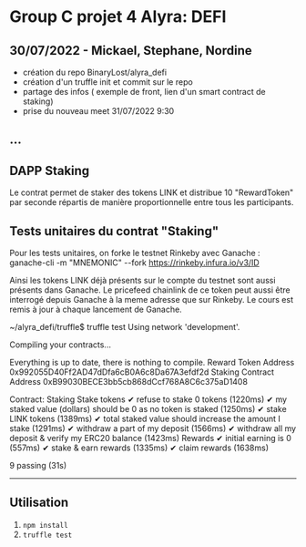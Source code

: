 # Group C projet 4 Alyra: DEFI

## 30/07/2022 - Mickael,  Stephane, Nordine

- création du repo BinaryLost/alyra_defi
- création d'un truffle init et commit sur le repo
- partage des infos ( exemple de front, lien d'un smart contract de staking)
- prise du nouveau meet 31/07/2022 9:30

## ...

## DAPP Staking

Le contrat permet de staker des tokens LINK et distribue 10 "RewardToken" par seconde répartis de manière proportionnelle entre tous les participants.

## Tests unitaires du contrat "Staking"

Pour les tests unitaires, on forke le testnet Rinkeby avec Ganache :
ganache-cli -m "MNEMONIC" --fork https://rinkeby.infura.io/v3/ID

Ainsi les tokens LINK déjà présents sur le compte du testnet sont aussi présents dans Ganache. 
Le pricefeed chainlink de ce token peut aussi être interrogé depuis Ganache à la meme adresse que sur Rinkeby.
Le cours est remis à jour à chaque lancement de Ganache.

~/alyra_defi/truffle$ truffle test
Using network 'development'.

Compiling your contracts...

Everything is up to date, there is nothing to compile.
Reward Token Address 0x992055D40Ff2AD47dDfa6cB0A6c8Da67A3efdf2d
Staking Contract Address 0xB99030BECE3bb5cb868dCcf768A8C6c375aD1408


  Contract: Staking
    Stake tokens
      ✔ refuse to stake 0 tokens (1220ms)
      ✔ my staked value (dollars) should be 0 as no token is staked (1250ms)
      ✔ stake LINK tokens (1389ms)
      ✔ total staked value should increase the amount I stake (1291ms)
      ✔ withdraw a part of my deposit (1566ms)
      ✔ withdraw all my deposit & verify my ERC20 balance (1423ms)
    Rewards
      ✔ initial earning is 0 (557ms)
      ✔ stake & earn rewards (1335ms)
      ✔ claim rewards (1638ms)

  9 passing (31s)

___________________________________________________________________________________________________________________________________________
## Utilisation

1. `npm install`
2. `truffle test`
